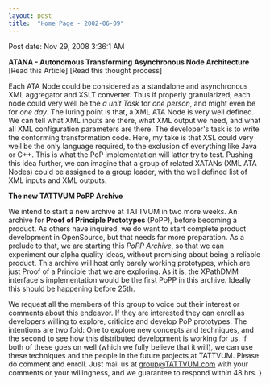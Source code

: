 ```yaml
---
layout: post
title:  "Home Page - 2002-06-09"
---
```


Post date: Nov 29, 2008 3:36:1 AM

**ATANA - Autonomous Transforming Asynchronous Node Architecture** [Read this Article] [Read this thought process]

Each ATA Node could be considered as a standalone and asynchronous XML aggregator and XSLT converter. Thus if properly granularized, each node could very well be the *a unit Task* for *one person*, and might even be for *one day*. The luring point is that, a XML ATA Node is very well defined. We can tell what XML inputs are there, what XML output we need, and what all XML configuration parameters are there. The developer's task is to write the conforming transformation code. Here, my take is that XSL could very well be the only language required, to the exclusion of everything like Java or C++. This is what the PoP implementation will latter try to test. Pushing this idea further, we can imagine that a group of related XATANs (XML ATA Nodes) could be assigned to a group leader, with the well defined list of XML inputs and XML outputs.

**The new TATTVUM PoPP Archive**

We intend to start a new archive at TATTVUM in two more weeks. An archive for **Proof of Principle Prototypes** (PoPP), before becoming a product. As others have inquired, we do want to start complete product development in OpenSource, but that needs far more preparation. As a prelude to that, we are starting this *PoPP Archive*, so that we can experiment our alpha quality ideas, without promising about being a reliable product. This archive will host only barely working prototypes, which are just Proof of a Principle that we are exploring. As it is, the XPathDMM interface's implementation would be the first PoPP in this archive. Ideally this should be happening before 25th.

We request all the members of this group to voice out their interest or comments about this endeavor. If they are interested they can enroll as developers willing to explore, criticize and develop PoP prototypes. The intentions are two fold: One to explore new concepts and techniques, and the second to see how this distributed development is working for us. If both of these goes on well (which we fully believe that it will), we can use these techniques and the people in the future projects at TATTVUM. Please do comment and enroll. Just mail us at [group@TATTVUM.com](mailto:group@TATTVUM.com?subject=%5BPoPP%20Archive%5D%20I%20would%20like%20to%20enroll%20as%20a%20developer&body=%20%20%20%20%20%20*Any%20comments?) with your comments or your willingness, and we guarantee to respond within 48 hrs.
}
